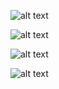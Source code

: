 
![alt text](https://github.com/rchavezj/OpenCV_Projects/blob/master/Finding_Lanes/findingLanes.png)

![alt text](https://github.com/rchavezj/OpenCV_Projects/blob/master/Finding_Lanes/cannyEdgeDetection.png)

![alt text](https://github.com/rchavezj/OpenCV_Projects/blob/master/Finding_Lanes/regionOfInterest.png)

![alt text](https://github.com/rchavezj/OpenCV_Projects/blob/master/Finding_Lanes/averageSmoothLines.png)

